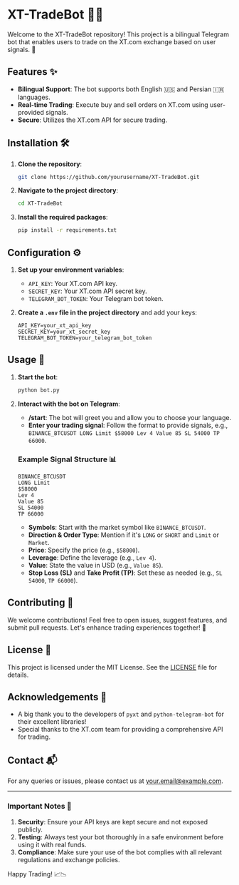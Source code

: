 # XT-TradeBot 🤖🌐

Welcome to the XT-TradeBot repository! This project is a bilingual Telegram bot that enables users to trade on the XT.com exchange based on user signals. 🚀

## Features ✨

- **Bilingual Support**: The bot supports both English 🇺🇸 and Persian 🇮🇷 languages.
- **Real-time Trading**: Execute buy and sell orders on XT.com using user-provided signals.
- **Secure**: Utilizes the XT.com API for secure trading.

## Installation 🛠️

1. **Clone the repository**:
    ```sh
    git clone https://github.com/yourusername/XT-TradeBot.git
    ```
2. **Navigate to the project directory**:
    ```sh
    cd XT-TradeBot
    ```
3. **Install the required packages**:
    ```sh
    pip install -r requirements.txt
    ```

## Configuration ⚙️

1. **Set up your environment variables**:
    - `API_KEY`: Your XT.com API key.
    - `SECRET_KEY`: Your XT.com API secret key.
    - `TELEGRAM_BOT_TOKEN`: Your Telegram bot token.

2. **Create a `.env` file in the project directory** and add your keys:
    ```env
    API_KEY=your_xt_api_key
    SECRET_KEY=your_xt_secret_key
    TELEGRAM_BOT_TOKEN=your_telegram_bot_token
    ```

## Usage 🚀

1. **Start the bot**:
    ```sh
    python bot.py
    ```

2. **Interact with the bot on Telegram**:
    - **/start**: The bot will greet you and allow you to choose your language.
    - **Enter your trading signal**: Follow the format to provide signals, e.g., `BINANCE_BTCUSDT LONG Limit $58000 Lev 4 Value 85 SL 54000 TP 66000`.

   ### Example Signal Structure 📊
   ```
   BINANCE_BTCUSDT
   LONG Limit
   $58000
   Lev 4
   Value 85
   SL 54000
   TP 66000
   ```

   - **Symbols**: Start with the market symbol like `BINANCE_BTCUSDT`.
   - **Direction & Order Type**: Mention if it's `LONG` or `SHORT` and `Limit` or `Market`.
   - **Price**: Specify the price (e.g., `$58000`).
   - **Leverage**: Define the leverage (e.g., `Lev 4`).
   - **Value**: State the value in USD (e.g., `Value 85`).
   - **Stop Loss (SL)** and **Take Profit (TP)**: Set these as needed (e.g., `SL 54000`, `TP 66000`).

## Contributing 🤝

We welcome contributions! Feel free to open issues, suggest features, and submit pull requests. Let's enhance trading experiences together! 💪

## License 📄

This project is licensed under the MIT License. See the [LICENSE](LICENSE) file for details.

## Acknowledgements 🙏

- A big thank you to the developers of `pyxt` and `python-telegram-bot` for their excellent libraries!
- Special thanks to the XT.com team for providing a comprehensive API for trading.

## Contact 📬

For any queries or issues, please contact us at [your.email@example.com](mailto:your.email@example.com).

---

### Important Notes 🚨

1. **Security**: Ensure your API keys are kept secure and not exposed publicly.
2. **Testing**: Always test your bot thoroughly in a safe environment before using it with real funds.
3. **Compliance**: Make sure your use of the bot complies with all relevant regulations and exchange policies.

Happy Trading! 📈📉